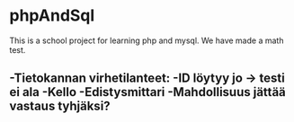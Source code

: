 # phpAndSql

This is a school project for learning php and mysql. We have made a math test.


-Tietokannan virhetilanteet: 
  -ID löytyy jo -> testi ei ala
-Kello
-Edistysmittari
-Mahdollisuus jättää vastaus tyhjäksi?
-
